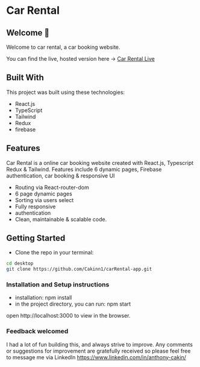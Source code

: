 # Car Rental

## Welcome 👋

Welcome to car rental, a car booking website.

You can find the live, hosted version here → [Car Rental Live](https://car-rental-app-mu.vercel.app/)

## Built With

This project was built using these technologies:

- React.js
- TypeScript
- Tailwind
- Redux
- firebase

## Features
Car Rental is a online car booking website created with React.js, Typescript Redux & Tailwind. Features include 6 dynamic pages, Firebase authentication, car booking & responsive UI

- Routing via React-router-dom
- 6 page dynamic pages
- Sorting via users select
- Fully responsive
- authentication 
- Clean, maintainable & scalable code.

## Getting Started

- Clone the repo in your terminal:
```bash
cd desktop
git clone https://github.com/Cakinn1/carRental-app.git
```

### Installation and Setup instructions

- installation: npm install
- in the project directory, you can run: npm start

open http://localhost:3000 to view in the browser.

### Feedback welcomed

I had a lot of fun building this, and always strive to improve. Any comments or suggestions for improvement are gratefully received so please feel free to message me via LinkedIn https://www.linkedin.com/in/anthony-cakin/
